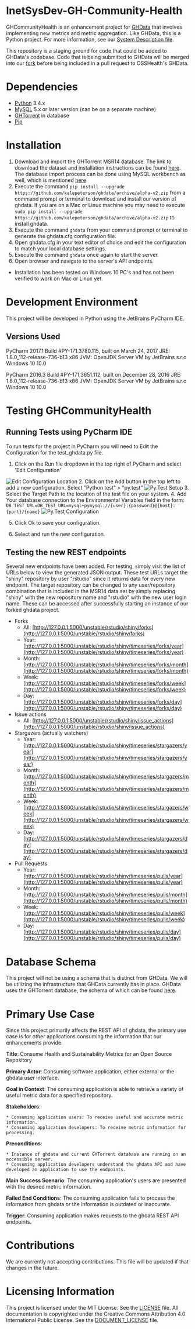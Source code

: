 # InetSysDev-GH-Community-Health
GHCommunityHealth is an enhancement project for [GHData](https://github.com/OSSHealth/ghdata) that
involves implementing new metrics and metric aggregation.  Like GHData, this is a Python project. 
For more information, see our
[System Description file](SystemDescription.md).

This repository is a staging ground for
code that could be added to GHData's codebase.  Code that is being submitted to GHData will be merged
into our [fork](https://github.com/kalepeterson/ghdata) before being included in a pull request to
OSSHealth's GHData.

# Dependencies
* [Python](https://www.python.org/downloads/) 3.4.x
* [MySQL](https://dev.mysql.com/downloads/) 5.x or later version (can be on a separate machine)
* [GHTorrent](http://ghtorrent.org/) in database
* [Pip](https://pip.pypa.io/en/stable/installing/)

# Installation
1. Download and import the GHTorrent MSR14 database. The link to download the dataset and installation instructions can be found [here](http://ghtorrent.org/msr14.html). The database import process can be done using MySQL workbench as well, which is mentioned [here](https://github.com/OSSHealth/ghdata#step-3-optional-if-you-are-able-to-get-the-full-database---install-a-small-local-testing-database)
2. Execute the command `pip install --upgrade https://github.com/kalepeterson/ghdata/archive/alpha-v2.zip` from a command prompt or terminal to download and install our version of ghdata. If you are on a Mac or Linux machine you may need to execute `sudo pip install --upgrade https://github.com/kalepeterson/ghdata/archive/alpha-v2.zip` to install ghdata.
3. Execute the command `ghdata` from your command prompt or terminal to generate the ghdata.cfg configuration file.
4. Open ghdata.cfg in your text editor of choice and edit the configuration to match your local database settings.
5. Execute the command `ghdata` once again to start the server.
6. Open browser and navigate to the server's API endpoints.

* Installation has been tested on Windows 10 PC's and has not been verified to work on Mac or Linux yet.

# Development Environment
This project will be developed in Python using the JetBrains PyCharm IDE.

## Versions Used
PyCharm 2017.1 
Build #PY-171.3780.115, built on March 24, 2017 
JRE: 1.8.0_112-release-736-b13 x86 
JVM: OpenJDK Server VM by JetBrains s.r.o 
Windows 10 10.0

PyCharm 2016.3 
Build #PY-171.3651.112, built on December 28, 2016 
JRE: 1.8.0_112-release-736-b13 x86 
JVM: OpenJDK Server VM by JetBrains s.r.o 
Windows 10 10.0

# Testing GHCommunityHealth
## Running Tests using PyCharm IDE

To run tests for the project in PyCharm you will need to Edit the Configuration for the test_ghdata.py file.

1. Click on the Run file dropdown in the top right of PyCharm and select 'Edit Configuration'

![Edit Configuration Location](https://raw.githubusercontent.com/kalepeterson/ghdata/dev/test/Resources/Doc_PyCharmTest_1.png "Edit Configuration")
2. Click on the Add button in the top left to add a new configuration. Select "Python test" \> "py.test"
![Py.Test Setup](https://raw.githubusercontent.com/kalepeterson/ghdata/dev/test/Resources/Doc_PyCharmTest_2.png "Test Setup")
3. Select the Target Path to the location of the test file on your system.
4. Add Your database connection to the Environmental Variables field in the form: `DB_TEST_URL=DB_TEST_URL=mysql+pymysql://{user}:{password}@{host}:{port}/{name}`
![Py.Test Configuration](https://raw.githubusercontent.com/kalepeterson/ghdata/dev/test/Resources/Doc_PyCharmTest_3.png "Test Configuration")

5. Click Ok to save your configuration.

6. Select and run the new configuration.

## Testing the new REST endpoints

Several new endpoints have been added.
For testing, simply visit the list of URLs below to view the generated JSON output.
These test URLs target the "shiny" repository by user "rstudio" since it returns data for every new endpoint.
The target repository can be changed to any user/repository combination that is included in the MSR14 data set by simply 
replacing "shiny" with the new repository name and "rstudio" with the new user login name.
These can be accessed after successfully starting an instance of our forked ghdata project.

* Forks
    * All: [http://127.0.0.1:5000/unstable/rstudio/shiny/forks](http://127.0.0.1:5000/unstable/rstudio/shiny/forks)
    * Year: [http://127.0.0.1:5000/unstable/rstudio/shiny/timeseries/forks/year](http://127.0.0.1:5000/unstable/rstudio/shiny/timeseries/forks/year)
    * Month: [http://127.0.0.1:5000/unstable/rstudio/shiny/timeseries/forks/month](http://127.0.0.1:5000/unstable/rstudio/shiny/timeseries/forks/month)
    * Week: [http://127.0.0.1:5000/unstable/rstudio/shiny/timeseries/forks/week](http://127.0.0.1:5000/unstable/rstudio/shiny/timeseries/forks/week)
    * Day: [http://127.0.0.1:5000/unstable/rstudio/shiny/timeseries/forks/day](http://127.0.0.1:5000/unstable/rstudio/shiny/timeseries/forks/day)
* Issue actions
    * All: [http://127.0.0.1:5000/unstable/rstudio/shiny/issue_actions](http://127.0.0.1:5000/unstable/rstudio/shiny/issue_actions)
* Stargazers (actually watchers)
    * Year: [http://127.0.0.1:5000/unstable/rstudio/shiny/timeseries/stargazers/year](http://127.0.0.1:5000/unstable/rstudio/shiny/timeseries/stargazers/year)
    * Month: [http://127.0.0.1:5000/unstable/rstudio/shiny/timeseries/stargazers/month](http://127.0.0.1:5000/unstable/rstudio/shiny/timeseries/stargazers/month)
    * Week: [http://127.0.0.1:5000/unstable/rstudio/shiny/timeseries/stargazers/week](http://127.0.0.1:5000/unstable/rstudio/shiny/timeseries/stargazers/week)
    * Day: [http://127.0.0.1:5000/unstable/rstudio/shiny/timeseries/stargazers/day](http://127.0.0.1:5000/unstable/rstudio/shiny/timeseries/stargazers/day)
* Pull Requests
    * Year: [http://127.0.0.1:5000/unstable/rstudio/shiny/timeseries/pulls/year](http://127.0.0.1:5000/unstable/rstudio/shiny/timeseries/pulls/year)
    * Month: [http://127.0.0.1:5000/unstable/rstudio/shiny/timeseries/pulls/month](http://127.0.0.1:5000/unstable/rstudio/shiny/timeseries/pulls/month)
    * Week: [http://127.0.0.1:5000/unstable/rstudio/shiny/timeseries/pulls/week](http://127.0.0.1:5000/unstable/rstudio/shiny/timeseries/pulls/week)
    * Day: [http://127.0.0.1:5000/unstable/rstudio/shiny/timeseries/pulls/day](http://127.0.0.1:5000/unstable/rstudio/shiny/timeseries/pulls/day)

# Database Schema
This project will not be using a schema that is distinct from GHData.
We will be utilizing the infrastructure that GHData currently has in place.
GHData uses the GHTorrent database, the schema of which can be found [here](http://ghtorrent.org/files/schema.png).

# Primary Use Case
Since this project primarily affects the REST API of ghdata, the primary use case is for other applications consuming the
information that our enhancements provide.

**Title**: Consume Health and Sustainability Metrics for an Open Source Repository

**Primary Actor**: Consuming software application, either external or the ghdata user interface.

**Goal in Context**: The consuming application is able to retrieve a variety of useful metric data for a specified repository.

**Stakeholders**:

    * Consuming application users: To receive useful and accurate metric information.
    * Consuming application developers: To receive metric information for processing.

**Preconditions**:
    
    * Instance of ghdata and current GHTorrent database are running on an accessible server.
    * Consuming application developers understand the ghdata API and have developed an application to use the endpoints.
    
**Main Success Scenario**: The consuming application's users are presented with the desired metric information.

**Failed End Conditions**: The consuming application fails to process the information from ghdata or the information
is outdated or inaccurate.

**Trigger**: Consuming application makes requests to the ghdata REST API endpoints.


# Contributions
We are currently not accepting contributions.  This file will be updated if that changes in the future.

# Licensing Information
This project is licensed under the MIT License.
See the [LICENSE](LICENSE) file.
All documentation is copyrighted under the Creative Commons Attribution 4.0 International Public License.
See the [DOCUMENT_LICENSE](DOCUMENT_LICENSE) file.


